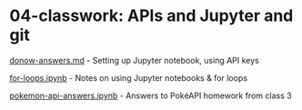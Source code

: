# 04-classwork: APIs and Jupyter and git

[donow-answers.md](https://github.com/ilenapeng/foundations/blob/main/04-classwork/donow-answers.md) - Setting up Jupyter notebook, using API keys

[for-loops.ipynb](https://github.com/ilenapeng/foundations/blob/main/04-classwork/for-loops.ipynb) - Notes on using Jupyter notebooks & for loops

[pokemon-api-answers.ipynb](https://github.com/ilenapeng/foundations/blob/main/04-classwork/pokemon-api-answers.ipynb) - Answers to PokéAPI homework from class 3
